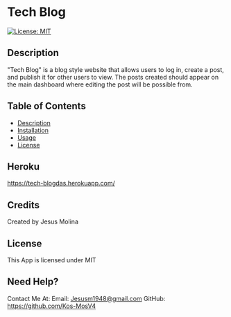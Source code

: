 # Tech Blog

[![License: MIT](https://img.shields.io/badge/License-MIT-yellow.svg)](https://opensource.org/licenses/MIT)

## Description

"Tech Blog" is a blog style website that allows users to log in, create a post, and publish it for other users to view. The posts created should appear on the main dashboard where editing the post will be possible from.

## **Table of Contents**

- [Description](#Description)
- [Installation](#Installation)
- [Usage](#Usage)
- [License](#License)

## Heroku
https://tech-blogdas.herokuapp.com/

## Credits

Created by Jesus Molina

## License

This App is licensed under MIT

## Need Help?

Contact Me At:
Email: Jesusm1948@gmail.com
GitHub: https://github.com/Kos-MosV4
